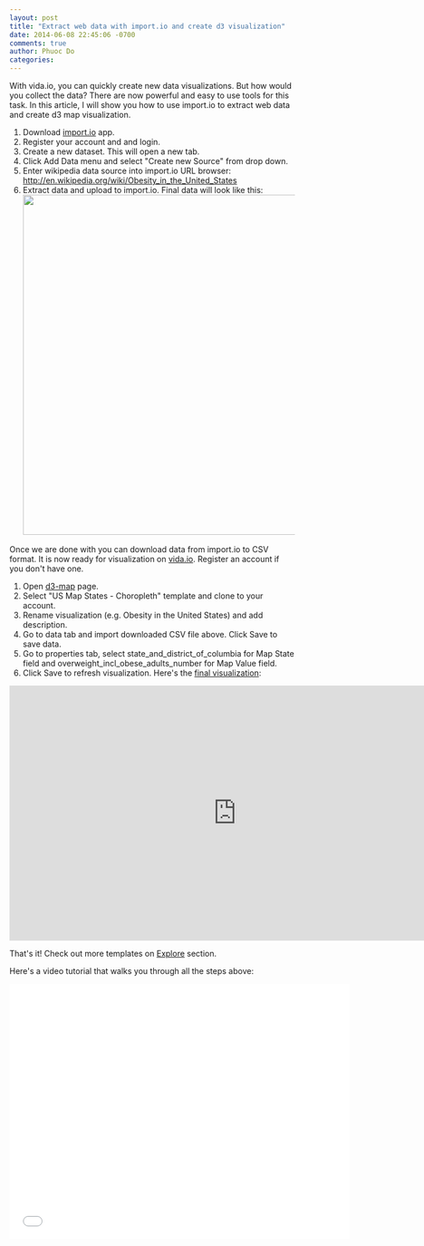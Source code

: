 ```yaml
---
layout: post
title: "Extract web data with import.io and create d3 visualization"
date: 2014-06-08 22:45:06 -0700
comments: true
author: Phuoc Do
categories: 
---
```


With vida.io, you can quickly create new data visualizations. But how would you collect the data? There are now powerful and easy to use tools for this task. In this article, I will show you how to use import.io to extract web data and create d3 map visualization.

1. Download [import.io](https://import.io/) app.
2. Register your account and and login.
3. Create a new dataset. This will open a new tab.
4. Click Add Data menu and select "Create new Source" from drop down.
5. Enter wikipedia data source into import.io URL browser: http://en.wikipedia.org/wiki/Obesity_in_the_United_States
6. Extract data and upload to import.io. Final data will look like this:<img src="https://s3-us-west-2.amazonaws.com/vida-public/blog/import-io-dataset.png" width="600">

Once we are done with you can download data from import.io to CSV format. It is now ready for visualization on [vida.io](https://vida.io). Register an account if you don't have one.

1. Open [d3-map](https://vida.io/d3-map) page.
2. Select "US Map States - Choropleth" template and clone to your account.
3. Rename visualization (e.g. Obesity in the United States) and add description.
4. Go to data tab and import downloaded CSV file above. Click Save to save data.
5. Go to properties tab, select state_and_district_of_columbia for Map State field and overweight_incl_obese_adults_number for Map Value field.
6. Click Save to refresh visualization. Here's the [final visualization](https://vida.io/documents/bJDg3iQwyXcfngjgf):

<iframe src="http://embed.vida.io/documents/bJDg3iQwyXcfngjgf" width="800" height="450" seamless frameBorder="0" scrolling="no"></iframe>

That's it! Check out more templates on [Explore](https://vida.io/explore) section.

Here's a video tutorial that walks you through all the steps above:

<iframe width="600" height="450" src="//www.youtube.com/embed/b4vxnmdZN98" frameborder="0" allowfullscreen></iframe>